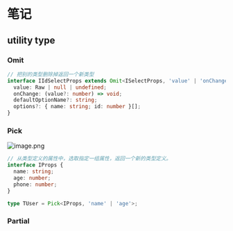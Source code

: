 # 笔记

## utility type

### Omit

```ts
// 把别的类型删除掉返回一个新类型
interface IIdSelectProps extends Omit<ISelectProps, 'value' | 'onChange'> {
  value: Raw | null | undefined;
  onChange: (value?: number) => void;
  defaultOptionName?: string;
  options?: { name: string; id: number }[];
}
```

### Pick

![image.png](https://p6-juejin.byteimg.com/tos-cn-i-k3u1fbpfcp/b3c705b58f0c4cd2a3d66db4fc142d4f~tplv-k3u1fbpfcp-watermark.image)

```ts
// 从类型定义的属性中，选取指定一组属性，返回一个新的类型定义。
interface IProps {
  name: string;
  age: number;
  phone: number;
}

type TUser = Pick<IProps, 'name' | 'age'>;
```

### Partial

